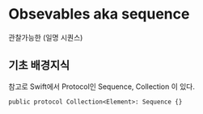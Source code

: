 
# Obsevables aka sequence
관찰가능한 (일명 시퀀스)

## 기초 배경지식
참고로 Swift에서 Protocol인 Sequence, Collection 이 있다.
```
public protocol Collection<Element>: Sequence {}
```

